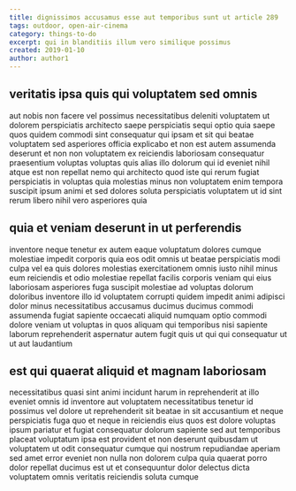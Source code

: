 ```yaml
---
title: dignissimos accusamus esse aut temporibus sunt ut article 289
tags: outdoor, open-air-cinema
category: things-to-do
excerpt: qui in blanditiis illum vero similique possimus
created: 2019-01-10
author: author1
---
```


## veritatis ipsa quis qui voluptatem sed omnis

aut nobis non facere vel possimus necessitatibus deleniti voluptatem ut dolorem perspiciatis architecto saepe perspiciatis sequi optio quia saepe quos quidem commodi sint consequatur qui ipsam et sit qui beatae voluptatem sed asperiores officia explicabo et non est autem assumenda deserunt et non non voluptatem ex reiciendis laboriosam consequatur praesentium voluptas voluptas quis alias illo dolorum qui id eveniet nihil atque est non repellat nemo qui architecto quod iste qui rerum fugiat perspiciatis in voluptas quia molestias minus non voluptatem enim tempora suscipit ipsum animi et sed dolores soluta perspiciatis voluptatem ut id sint rerum libero nihil vero asperiores quia

## quia et veniam deserunt in ut perferendis

inventore neque tenetur ex autem eaque voluptatum dolores cumque molestiae impedit corporis quia eos odit omnis ut beatae perspiciatis modi culpa vel ea quis dolores molestias exercitationem omnis iusto nihil minus eum reiciendis et odio molestiae repellat facilis corporis veniam qui eius laboriosam asperiores fuga suscipit molestiae ad voluptas dolorum doloribus inventore illo id voluptatem corrupti quidem impedit animi adipisci dolor minus necessitatibus accusamus ducimus ducimus commodi assumenda fugiat sapiente occaecati aliquid numquam optio commodi dolore veniam ut voluptas in quos aliquam qui temporibus nisi sapiente laborum reprehenderit aspernatur autem fugit quis ut qui qui consequatur ut ut aut laudantium

## est qui quaerat aliquid et magnam laboriosam

necessitatibus quasi sint animi incidunt harum in reprehenderit at illo eveniet omnis id inventore aut voluptatem necessitatibus tenetur id possimus vel dolore ut reprehenderit sit beatae in sit accusantium et neque perspiciatis fuga quo et neque in reiciendis eius quos est dolore voluptas ipsum pariatur et fugiat consequatur dolorum sapiente sed aut temporibus placeat voluptatum ipsa est provident et non deserunt quibusdam ut voluptatem ut odit consequatur cumque qui nostrum repudiandae aperiam sed amet error eveniet non nulla non dolorem culpa quia quaerat porro dolor repellat ducimus est ut et consequuntur dolor delectus dicta voluptatem omnis veritatis reiciendis soluta cumque
